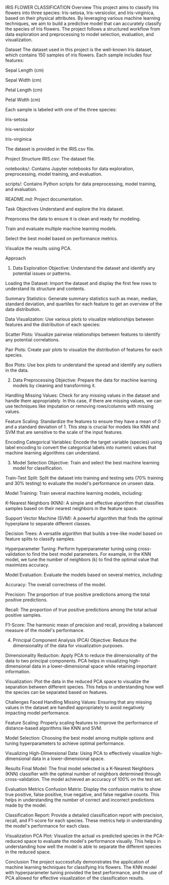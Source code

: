 IRIS FLOWER CLASSIFICATION
Overview
This project aims to classify Iris flowers into three species: Iris-setosa, Iris-versicolor, and Iris-virginica, based on their physical attributes. By leveraging various machine learning techniques, we aim to build a predictive model that can accurately classify the species of Iris flowers. The project follows a structured workflow from data exploration and preprocessing to model selection, evaluation, and visualization.

Dataset
The dataset used in this project is the well-known Iris dataset, which contains 150 samples of iris flowers. Each sample includes four features:

Sepal Length (cm)

Sepal Width (cm)

Petal Length (cm)

Petal Width (cm)

Each sample is labeled with one of the three species:

Iris-setosa

Iris-versicolor

Iris-virginica

The dataset is provided in the IRIS.csv file.

Project Structure
IRIS.csv: The dataset file.

notebooks/: Contains Jupyter notebooks for data exploration, preprocessing, model training, and evaluation.

scripts/: Contains Python scripts for data preprocessing, model training, and evaluation.

README.md: Project documentation.

Task Objectives
Understand and explore the Iris dataset.

Preprocess the data to ensure it is clean and ready for modeling.

Train and evaluate multiple machine learning models.

Select the best model based on performance metrics.

Visualize the results using PCA.

Approach
1. Data Exploration
Objective: Understand the dataset and identify any potential issues or patterns.

Loading the Dataset: Import the dataset and display the first few rows to understand its structure and contents.

Summary Statistics: Generate summary statistics such as mean, median, standard deviation, and quartiles for each feature to get an overview of the data distribution.

Data Visualization: Use various plots to visualize relationships between features and the distribution of each species:

Scatter Plots: Visualize pairwise relationships between features to identify any potential correlations.

Pair Plots: Create pair plots to visualize the distribution of features for each species.

Box Plots: Use box plots to understand the spread and identify any outliers in the data.

2. Data Preprocessing
Objective: Prepare the data for machine learning models by cleaning and transforming it.

Handling Missing Values: Check for any missing values in the dataset and handle them appropriately. In this case, if there are missing values, we can use techniques like imputation or removing rows/columns with missing values.

Feature Scaling: Standardize the features to ensure they have a mean of 0 and a standard deviation of 1. This step is crucial for models like KNN and SVM that are sensitive to the scale of the input features.

Encoding Categorical Variables: Encode the target variable (species) using label encoding to convert the categorical labels into numeric values that machine learning algorithms can understand.

3. Model Selection
Objective: Train and select the best machine learning model for classification.

Train-Test Split: Split the dataset into training and testing sets (70% training and 30% testing) to evaluate the model's performance on unseen data.

Model Training: Train several machine learning models, including:

K-Nearest Neighbors (KNN): A simple and effective algorithm that classifies samples based on their nearest neighbors in the feature space.

Support Vector Machine (SVM): A powerful algorithm that finds the optimal hyperplane to separate different classes.

Decision Trees: A versatile algorithm that builds a tree-like model based on feature splits to classify samples.

Hyperparameter Tuning: Perform hyperparameter tuning using cross-validation to find the best model parameters. For example, in the KNN model, we tune the number of neighbors (k) to find the optimal value that maximizes accuracy.

Model Evaluation: Evaluate the models based on several metrics, including:

Accuracy: The overall correctness of the model.

Precision: The proportion of true positive predictions among the total positive predictions.

Recall: The proportion of true positive predictions among the total actual positive samples.

F1-Score: The harmonic mean of precision and recall, providing a balanced measure of the model's performance.

4. Principal Component Analysis (PCA)
Objective: Reduce the dimensionality of the data for visualization purposes.

Dimensionality Reduction: Apply PCA to reduce the dimensionality of the data to two principal components. PCA helps in visualizing high-dimensional data in a lower-dimensional space while retaining important information.

Visualization: Plot the data in the reduced PCA space to visualize the separation between different species. This helps in understanding how well the species can be separated based on features.

Challenges Faced
Handling Missing Values: Ensuring that any missing values in the dataset are handled appropriately to avoid negatively impacting model performance.

Feature Scaling: Properly scaling features to improve the performance of distance-based algorithms like KNN and SVM.

Model Selection: Choosing the best model among multiple options and tuning hyperparameters to achieve optimal performance.

Visualizing High-Dimensional Data: Using PCA to effectively visualize high-dimensional data in a lower-dimensional space.

Results
Final Model: The final model selected is a K-Nearest Neighbors (KNN) classifier with the optimal number of neighbors determined through cross-validation. The model achieved an accuracy of 100% on the test set.

Evaluation Metrics
Confusion Matrix: Display the confusion matrix to show true positive, false positive, true negative, and false negative counts. This helps in understanding the number of correct and incorrect predictions made by the model.

Classification Report: Provide a detailed classification report with precision, recall, and F1-score for each species. These metrics help in understanding the model's performance for each class.

Visualization
PCA Plot: Visualize the actual vs predicted species in the PCA-reduced space to evaluate the model's performance visually. This helps in understanding how well the model is able to separate the different species in the reduced space.

Conclusion
The project successfully demonstrates the application of machine learning techniques for classifying Iris flowers. The KNN model with hyperparameter tuning provided the best performance, and the use of PCA allowed for effective visualization of the classification results.



